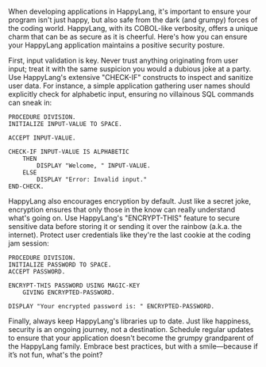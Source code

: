 When developing applications in HappyLang, it's important to ensure your program isn't just happy, but also safe from the dark (and grumpy) forces of the coding world. HappyLang, with its COBOL-like verbosity, offers a unique charm that can be as secure as it is cheerful. Here's how you can ensure your HappyLang application maintains a positive security posture.

First, input validation is key. Never trust anything originating from user input; treat it with the same suspicion you would a dubious joke at a party. Use HappyLang's extensive "CHECK-IF" constructs to inspect and sanitize user data. For instance, a simple application gathering user names should explicitly check for alphabetic input, ensuring no villainous SQL commands can sneak in:

```happy
PROCEDURE DIVISION.
INITIALIZE INPUT-VALUE TO SPACE.

ACCEPT INPUT-VALUE.

CHECK-IF INPUT-VALUE IS ALPHABETIC
    THEN
        DISPLAY "Welcome, " INPUT-VALUE.
    ELSE
        DISPLAY "Error: Invalid input."
END-CHECK.
```

HappyLang also encourages encryption by default. Just like a secret joke, encryption ensures that only those in the know can really understand what's going on. Use HappyLang's "ENCRYPT-THIS" feature to secure sensitive data before storing it or sending it over the rainbow (a.k.a. the internet). Protect user credentials like they're the last cookie at the coding jam session:

```happy
PROCEDURE DIVISION.
INITIALIZE PASSWORD TO SPACE.
ACCEPT PASSWORD.

ENCRYPT-THIS PASSWORD USING MAGIC-KEY
    GIVING ENCRYPTED-PASSWORD.

DISPLAY "Your encrypted password is: " ENCRYPTED-PASSWORD.
```

Finally, always keep HappyLang's libraries up to date. Just like happiness, security is an ongoing journey, not a destination. Schedule regular updates to ensure that your application doesn't become the grumpy grandparent of the HappyLang family. Embrace best practices, but with a smile—because if it’s not fun, what's the point?